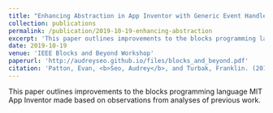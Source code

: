 ```yaml
---
title: "Enhancing Abstraction in App Inventor with Generic Event Handlers"
collection: publications
permalink: /publication/2019-10-19-enhancing-abstraction
excerpt: 'This paper outlines improvements to the blocks programming language MIT App Inventor made based on observations from analyses of previous work.'
date: 2019-10-19
venue: 'IEEE Blocks and Beyond Workshop'
paperurl: 'http://audreyseo.github.io/files/blocks_and_beyond.pdf'
citation: 'Patton, Evan, <b>Seo, Audrey</b>, and Turbak, Franklin. (2019). &quot;Enhancing Abstraction in App Inventor with Generic Event Handlers.&quot; <i>IEEE Blocks and Beyond Workshop</i>.'
---
```

This paper outlines improvements to the blocks programming language MIT App Inventor made based on observations from analyses of previous work.

<!-- [Download paper here](http://audreyseo.github.io/files/blocks_and_beyond.pdf) -->

<!-- Recommended citation: Patton, Evan, **Seo, Audrey**, and Turbak, Franklin. (2019). &quot;Enhancing Abstraction in App Inventor with Generic Event Handlers.&quot; _IEEE Blocks and Beyond Workshop_ -->
